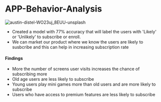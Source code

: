 # APP-Behavior-Analysis

![austin-distel-WO23uj_8EUU-unsplash](https://user-images.githubusercontent.com/34093998/87478373-1a9fa500-c643-11ea-9fe6-0bfd3262a33d.jpg)

- Created a model with 77% accuracy that will label the users with 'Likely' or 'Unlikely' to subscribe or enroll.
- We can market our product where we know the users are likely to susbcribe and this can help in increasing subscription rate

#### Findings

- More the number of screens user visits increases the chance of subscribing more
- Old age users are less likely to subscribe
- Young users play mini games more than old users and are more likely to subscribe
- Users who have access to premium features are less likely to subscribe
